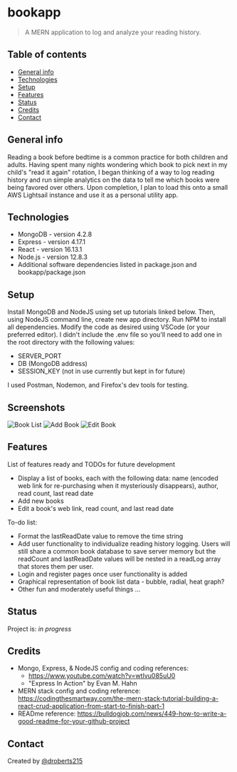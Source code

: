 # bookapp
> A MERN application to log and analyze your reading history.

## Table of contents
* [General info](#general-info)
* [Technologies](#technologies)
* [Setup](#setup)
* [Features](#features)
* [Status](#status)
* [Credits](#credits)
* [Contact](#contact)

## General info
Reading a book before bedtime is a common practice for both children and adults. Having spent many nights wondering which book to pick next in my child's "read it again" rotation, I began thinking of a way to log reading history and run simple analytics on the data to tell me which books were being favored over others. Upon completion, I plan to load this onto a small AWS Lightsail instance and use it as a personal utility app.

## Technologies
* MongoDB - version 4.2.8
* Express - version 4.17.1
* React - version 16.13.1
* Node.js - version 12.8.3
* Additional software dependencies listed in package.json and bookapp/package.json

## Setup
Install MongoDB and NodeJS using set up tutorials linked below. Then, using NodeJS command line, create new app directory. Run NPM to install all dependencies. Modify the code as desired using VSCode (or your preferred editor). I didn't include the .env file so you'll need to add one in the root directory with the following values:
* SERVER_PORT
* DB (MongoDB address)
* SESSION_KEY (not in use currently but kept in for future)

I used Postman, Nodemon, and Firefox's dev tools for testing.

## Screenshots
![Book List](./img/BookList.png)
![Add Book](./img/AddBook.png)
![Edit Book](./img/EditBook.png)

## Features
List of features ready and TODOs for future development
* Display a list of books, each with the following data: name (encoded web link for re-purchasing when it mysteriously disappears), author, read count, last read date
* Add new books
* Edit a book's web link, read count, and last read date

To-do list:
* Format the lastReadDate value to remove the time string
* Add user functionality to individualize reading history logging. Users will still share a common book database to save server memory but the readCount and lastReadDate values will be nested in a readLog array that stores them per user.
* Login and register pages once user functionality is added
* Graphical representation of book list data - bubble, radial, heat graph?
* Other fun and moderately useful things ...

## Status
Project is: _in progress_

## Credits
* Mongo, Express, & NodeJS config and coding references: 
  * https://www.youtube.com/watch?v=wtIvu085uU0
  * "Express In Action" by Evan M. Hahn
* MERN stack config and coding reference: https://codingthesmartway.com/the-mern-stack-tutorial-building-a-react-crud-application-from-start-to-finish-part-1
* READme reference: https://bulldogjob.com/news/449-how-to-write-a-good-readme-for-your-github-project

## Contact
Created by [@droberts215](https://github.com/droberts215/)